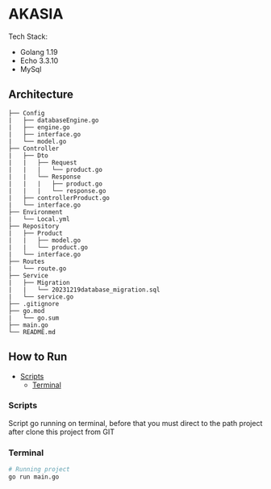 # AKASIA

Tech Stack:
- Golang 1.19
- Echo 3.3.10
- MySql

## Architecture
```
├── Config
|   ├── databaseEngine.go
|   ├── engine.go
|   ├── interface.go
|   └── model.go
├── Controller
|   ├── Dto
|   |   ├── Request
|   |   |   └── product.go
|   |   └── Response
|   |   |   ├── product.go
|   |   |   └── response.go
|   ├── controllerProduct.go
|   └── interface.go
├── Environment
|   └── Local.yml
├── Repository
|   ├── Product
|   |   ├── model.go
|   |   └── product.go
|   └── interface.go
├── Routes
|   └── route.go
├── Service
|   ├── Migration
|   |   └── 20231219database_migration.sql
|   └── service.go
├── .gitignore
├── go.mod
|   └── go.sum
├── main.go
└── README.md

```

## How to Run
- [Scripts](#scripts)
    - [Terminal](#terminal)

### Scripts
Script go running on terminal, before that you must direct to the path project after clone this project from GIT

### Terminal
```bash
# Running project
go run main.go
```
